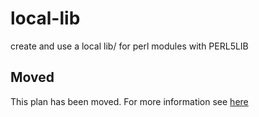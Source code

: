 # local-lib

create and use a local lib/ for perl modules with PERL5LIB

## Moved

This plan has been moved. For more information see [here](https://github.com/habitat-sh/core-plans#additional-plans)

